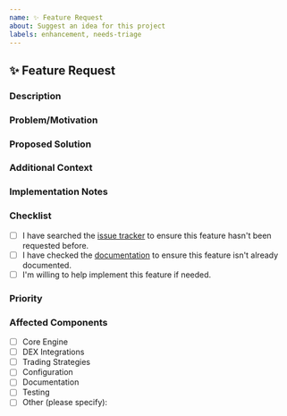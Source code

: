 ```yaml
---
name: ✨ Feature Request
about: Suggest an idea for this project
labels: enhancement, needs-triage
---
```


## ✨ Feature Request

### Description

<!-- A clear and concise description of the feature you'd like to see implemented. -->

### Problem/Motivation

<!-- Explain why this feature is needed. What problem does it solve? -->
<!-- If this feature relates to an existing issue, please link to it using #issue_number. -->

### Proposed Solution

<!-- Describe the solution you'd like. Include any alternative solutions you've considered. -->

### Additional Context

<!-- Add any other context, screenshots, or design documents about the feature request here. -->

### Implementation Notes

<!-- If you have any thoughts on how this feature could be implemented, please share them here. -->

### Checklist

- [ ] I have searched the [issue tracker](https://github.com/yourusername/algotraderv2_rust/issues) to ensure this feature hasn't been requested before.
- [ ] I have checked the [documentation](https://github.com/yourusername/algotraderv2_rust#readme) to ensure this feature isn't already documented.
- [ ] I'm willing to help implement this feature if needed.

### Priority

<!-- Please indicate the priority of this feature request (Low, Medium, High) -->

### Affected Components

<!-- Please check the components that this feature will affect: -->
- [ ] Core Engine
- [ ] DEX Integrations
- [ ] Trading Strategies
- [ ] Configuration
- [ ] Documentation
- [ ] Testing
- [ ] Other (please specify):

<!-- Thank you for your feature request! We appreciate your input. -->
